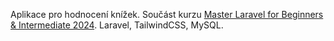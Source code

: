 Aplikace pro hodnocení knížek. Součást kurzu <a href="https://www.udemy.com/course/laravel-beginner-fundamentals/">Master Laravel for Beginners & Intermediate 2024</a>.
Laravel, TailwindCSS, MySQL.
